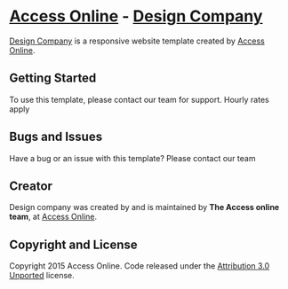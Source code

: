 # [Access Online](http://www.accessonline.xyz/) - [Design Company](http://designcompanytemplate.bitbucket.org/)

[Design Company](http://designcompanytemplate.bitbucket.org/) is a responsive website template created by [Access Online](http://www.accessonline.xyz/).

## Getting Started

To use this template, please contact our team for support. Hourly rates apply

## Bugs and Issues

Have a bug or an issue with this template? Please contact our team
## Creator

Design company was created by and is maintained by **The Access online team**, at [Access Online](http://www.accessonline.xyz/).


## Copyright and License

Copyright 2015 Access Online. Code released under the [Attribution 3.0 Unported](https://bitbucket.org/designcompanytemplate/designcompanytemplate.bitbucket.org/src/5d1fe89e64fe7e9362508410fd6e2963685c4a6c/LICENSE) license.